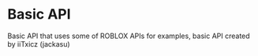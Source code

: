 # Basic API
 Basic API that uses some of ROBLOX APIs for examples, basic API created by iiTxicz (jackasu)
